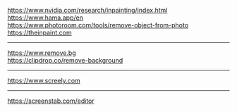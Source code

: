 https://www.nvidia.com/research/inpainting/index.html
<br>
https://www.hama.app/en
<br>
https://www.photoroom.com/tools/remove-object-from-photo
<br>
https://theinpaint.com

---

https://www.remove.bg
<br>
https://clipdrop.co/remove-background

---

https://www.screely.com

---

https://screenstab.com/editor
